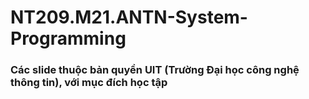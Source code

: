# NT209.M21.ANTN-System-Programming


### Các slide thuộc bản quyền UIT (Trường Đại học công nghệ thông tin), với mục đích học tập
